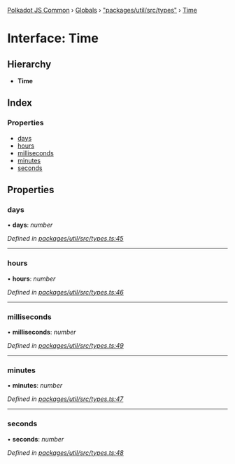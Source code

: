 [Polkadot JS Common](../README.md) › [Globals](../globals.md) › ["packages/util/src/types"](../modules/_packages_util_src_types_.md) › [Time](_packages_util_src_types_.time.md)

# Interface: Time

## Hierarchy

* **Time**

## Index

### Properties

* [days](_packages_util_src_types_.time.md#days)
* [hours](_packages_util_src_types_.time.md#hours)
* [milliseconds](_packages_util_src_types_.time.md#milliseconds)
* [minutes](_packages_util_src_types_.time.md#minutes)
* [seconds](_packages_util_src_types_.time.md#seconds)

## Properties

###  days

• **days**: *number*

*Defined in [packages/util/src/types.ts:45](https://github.com/polkadot-js/common/blob/437314e5/packages/util/src/types.ts#L45)*

___

###  hours

• **hours**: *number*

*Defined in [packages/util/src/types.ts:46](https://github.com/polkadot-js/common/blob/437314e5/packages/util/src/types.ts#L46)*

___

###  milliseconds

• **milliseconds**: *number*

*Defined in [packages/util/src/types.ts:49](https://github.com/polkadot-js/common/blob/437314e5/packages/util/src/types.ts#L49)*

___

###  minutes

• **minutes**: *number*

*Defined in [packages/util/src/types.ts:47](https://github.com/polkadot-js/common/blob/437314e5/packages/util/src/types.ts#L47)*

___

###  seconds

• **seconds**: *number*

*Defined in [packages/util/src/types.ts:48](https://github.com/polkadot-js/common/blob/437314e5/packages/util/src/types.ts#L48)*
